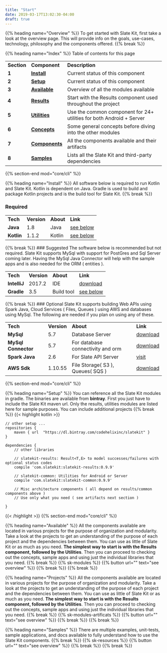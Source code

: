 ```yaml
---
title: "Start"
date: 2019-03-17T13:02:30-04:00
draft: true
---
```


{{% heading name="Overview" %}}
To get started with Slate Kit, first take a look at the overview page. 
This will provide info on the goals, use-cases, technology, philosophy
and the components offered.
{{% break %}}

{{% heading name="Index" %}}
Table of contents for this page
<table class="table table-bordered table-striped">
    <tr>
        <td><strong>Section</strong></td>
        <td><strong>Component</strong></td>
        <td><strong>Description</strong></td>
    </tr>
    <tr>
        <td><strong>1</strong></td>
        <td><strong><a class="url-ch" href="core/cli#status">Install</a></strong></td>
        <td>Current status of this component</td>
    </tr>
    <tr>
        <td><strong>2</strong></td>
        <td><strong><a class="url-ch" href="core/cli#status">Setup</a></strong></td>
        <td>Current status of this component</td>
    </tr>
    <tr>
        <td><strong>3</strong></td>
        <td><strong><a class="url-ch" href="core/cli#install">Available</a></strong></td>
        <td>Overview of all the modules available</td>
    </tr>
    <tr>
        <td><strong>4</strong></td>
        <td><strong><a class="url-ch" href="core/cli#requires">Results</a></strong></td>
        <td>Start with the Results component used throughout the project</td>
    </tr>
    <tr>
        <td><strong>5</strong></td>
        <td><strong><a class="url-ch" href="core/cli#requires">Utilities</a></strong></td>
        <td>Use the common component for 24+ utilities for both Android + Server</td>
    </tr>
    <tr>
        <td><strong>6</strong></td>
        <td><strong><a class="url-ch" href="core/cli#requires">Concepts</a></strong></td>
        <td>Some general concepts before diving into the other modules</td>
    </tr>
    <tr>
        <td><strong>7</strong></td>
        <td><strong><a class="url-ch" href="core/cli#requires">Components</a></strong></td>
        <td>All the components available and their artifacts</td>
    </tr>
    <tr>
        <td><strong>8</strong></td>
        <td><strong><a class="url-ch" href="core/cli#requires">Samples</a></strong></td>
        <td>Lists all the Slate Kit and third-party dependencies</td>
    </tr>
</table>
{{% section-end mod="core/cli" %}}


{{% heading name="Install" %}}
All software below is required to run Kotlin and Slate Kit. Kotlin is dependent on Java. Gradle is used to build and package Kotlin projects and is the build tool for Slate Kit.
{{% break %}}
### Required
<table class="table table-bordered table-striped">
    <tr class="">
        <td><strong>Tech</strong></td>
        <td><strong>Version</strong></td>
        <td><strong>About</strong></td>
        <td><strong>Link</strong></td>
    </tr>
    <tr class="">
        <td><strong>Java</strong></td>
        <td>1.8</td>
        <td>Java</td>
        <td><a class="url-ch" href="#installation">see below</a></td>
    </tr>
    <tr class="">
        <td><strong>Kotlin</strong></td>
        <td>1.1.2</td>
        <td>Kotlin</td>
        <td><a class="url-ch" href="#installation">see below</a></td>
    </tr>
</table>
{{% break %}}
### Suggested
The software below is recommended but not required. Slate Kit supports MySql with support for PostGres and Sql Server coming later. Having the MySql Java Connector will help with the sample apps and is also needed for the ORM ( entities ).
<table class="table table-bordered table-striped">
    <tr class="">
        <td><strong>Tech</strong></td>
        <td><strong>Version</strong></td>
        <td><strong>About</strong></td>
        <td><strong>Link</strong></td>
    </tr>
    <tr>
        <td><strong>IntelliJ</strong></td>
        <td>2017.2</td>
        <td>IDE</td>
        <td><a class="url-ch" href="https://www.jetbrains.com/idea/download/">download</a></td>
    </tr>
    <tr>
        <td><strong>Gradle</strong></td>
        <td>3.5</td>
        <td>Build tool</td>
        <td><a class="url-ch" href="#installation">see below</a></td>
    </tr>
</table>
{{% break %}}
### Optional
Slate Kit supports building Web APIs using Spark Java, Cloud Services ( Files, Queues ) using AWS and databases using MySql. The following are needed if you plan on using any of these.
<table class="table table-bordered table-striped">
    <tr class="">
        <td><strong>Tech</strong></td>
        <td><strong>Version</strong></td>
        <td><strong>About</strong></td>
        <td><strong>Link</strong></td>
    </tr>
    <tr>
        <td><strong>MySql</strong></td>
        <td>5.7</td>
        <td>Database Server</td>
        <td><a class="url-ch" href="https://dev.mysql.com/downloads/mysql/">download</a></td>
    </tr>
    <tr>
        <td><strong>MySql Connector</strong></td>
        <td>5.7</td>
        <td>For database connectivity and orm</td>
        <td><a class="url-ch" href="https://dev.mysql.com/downloads/connector/j/">download</a></td>
    </tr>
    <tr>
        <td><strong>Spark Java</strong></td>
        <td>2.6</td>
        <td>For Slate API Server</td>
        <td><a class="url-ch" href="http://sparkjava.com/">visit</a></td>
    </tr>
    <tr>
        <td><strong>AWS Sdk</strong></td>
        <td>1.10.55</td>
        <td>File Storage( S3 ), Queues( SQS )</td>
        <td><a class="url-ch" href="https://aws.amazon.com/sdk-for-java/">download</a></td>
    </tr>
</table>
{{% section-end mod="core/cli" %}}


{{% heading name="Setup" %}}
You can reference all the Slate Kit modules in gradle. The binaries are available from <strong>bintray</strong>. 
First you just have to include the Slate Kit maven url.
Only the results, utilities modules are listed here for sample purposes. 
You can include additional projects
{{% break %}}
{{< highlight kotlin >}}

    // other setup ...
    repositories {
        maven { url  "https://dl.bintray.com/codehelixinc/slatekit" }
    }

    dependencies {
        // other libraries
        
        // slatekit-results: Result<T,E> to model successes/failures with optional status codes
        compile 'com.slatekit:slatekit-results:0.9.9'
        
        // slatekit-common: Utilities for Android or Server
        compile 'com.slatekit:slatekit-common:0.9.9'
        
        // Misc architecture components ( all depend on results/common components above )
        // Use only what you need ( see artifacts next section )

    }

{{< /highlight >}}
{{% section-end mod="core/cli" %}}


{{% heading name="Available" %}}
All the components available are located in various projects for the purpose of organization and modularity. Take a look at the projects to get an understanding of the purpose of each project and the dependencies between them. You can use as little of Slate Kit or as much as you need.
<strong>The simplest way to start is with the Results component, followed by the Utilities</strong>. Then you can proceed to checking out the concepts, sample apps and using just the individual libraries that you need.
{{% break %}}
{{% sk-modules %}}
{{% button url="" text="see overview" %}}
{{% break %}} 
{{% break %}}



{{% heading name="Projects" %}}
All the components available are located in various projects for the purpose of organization and modularity. Take a look at the projects to get an understanding of the purpose of each project and the dependencies between them. You can use as little of Slate Kit or as much as you need.
<strong>The simplest way to start is with the Results component, followed by the Utilities</strong>. Then you can proceed to checking out the concepts, sample apps and using just the individual libraries that you need.
{{% break %}}
{{% sk-modules-artificats %}}
{{% button url="" text="see overview" %}}
{{% break %}} 
{{% break %}}


{{% heading name="Samples" %}}
There are multiple examples, unit-tests, sample applications, and docs available to fully understand how to use the Slate Kit components.
{{% break %}}
{{% sk-resources %}}
{{% button url="" text="see overview" %}}
{{% break %}} 
{{% break %}}



